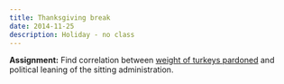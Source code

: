 ```yaml
---
title: Thanksgiving break
date: 2014-11-25
description: Holiday - no class
---
```


__Assignment:__ Find correlation between [weight of turkeys pardoned](http://en.wikipedia.org/wiki/National_Thanksgiving_Turkey_Presentation#List_of_turkeys_pardoned) and political leaning of the sitting administration.

